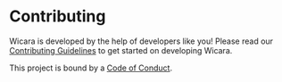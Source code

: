 # Contributing

Wicara is developed by the help of developers like you! Please read our [Contributing Guidelines](https://github.com/kata-ai/kata-kit/blob/master/CONTRIBUTING.md) to get started on developing Wicara.

This project is bound by a [Code of Conduct](https://github.com/kata-ai/kata-kit/blob/master/CODE_OF_CONDUCT.md).
